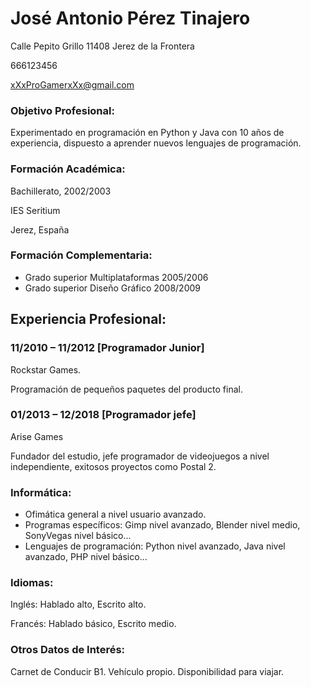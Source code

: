 ﻿# **José Antonio Pérez Tinajero**

Calle Pepito Grillo 11408 Jerez de la Frontera

666123456

xXxProGamerxXx@gmail.com

### **Objetivo Profesional:**

Experimentado en programación en Python y Java con 10 años de experiencia, dispuesto a aprender nuevos lenguajes de programación.

### **Formación Académica:**

Bachillerato, 2002/2003

IES Seritium

Jerez, España

### **Formación Complementaria:**

-   Grado superior Multiplataformas 2005/2006
-   Grado superior  Diseño Gráfico 2008/2009
  
## **Experiencia Profesional**:

### **11/2010 – 11/2012 [Programador Junior]**

Rockstar Games.

Programación de pequeños paquetes del producto final. 

### **01/2013 – 12/2018 [Programador jefe]**

Arise Games

Fundador del estudio, jefe programador de videojuegos a nivel independiente, exitosos proyectos como Postal 2.

### **Informática:**

- Ofimática general a nivel usuario avanzado.
- Programas específicos: Gimp nivel avanzado, Blender nivel medio, SonyVegas nivel básico...
- Lenguajes de programación: Python nivel avanzado, Java nivel avanzado, PHP nivel básico...

### **Idiomas:**

Inglés: Hablado alto, Escrito alto.

Francés: Hablado básico, Escrito medio.

### **Otros Datos de Interés:**

Carnet de Conducir B1. Vehículo propio. Disponibilidad para viajar.
